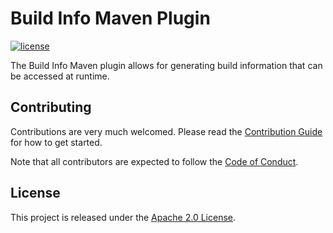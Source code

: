 # Build Info Maven Plugin

[![license](https://img.shields.io/github/license/mashape/apistatus.svg?style=for-the-badge)]()

The Build Info Maven plugin allows for generating build information that can be accessed at runtime.

## Contributing

Contributions are very much welcomed. Please read the [Contribution Guide](CONTRIBUTING.md) for how to get started.

Note that all contributors are expected to follow the [Code of Conduct](CODE_OF_CONDUCT.md).

## License

This project is released under the [Apache 2.0 License](LICENSE).
